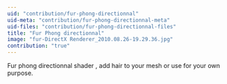 ```yaml
---
uid: "contribution/fur-phong-directionnal"
uid-meta: "contribution/fur-phong-directionnal-meta"
uid-files: "contribution/fur-phong-directionnal-files"
title: "Fur Phong directionnal"
image: "fur-DirectX Renderer_2010.08.26-19.29.36.jpg"
contribution: "true"
---
```


Fur phong directionnal shader , add hair to your mesh or use for your own purpose.
